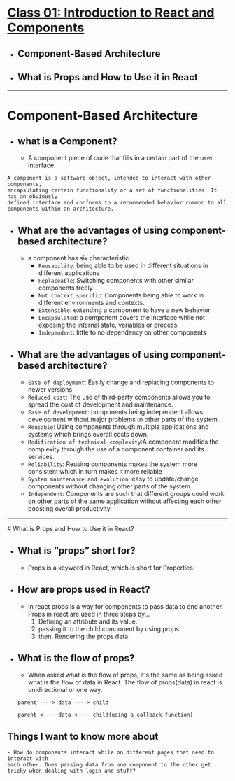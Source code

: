 # [Class 01: Introduction to React and Components](/README.md)

- ## Component-Based Architecture
- ## What is Props and How to Use it in React
<hr>

# Component-Based Architecture

- ## what is a Component?
   - A component piece of code that fills in a certain part of the user interface.
```
A component is a software object, intended to interact with other components, 
encapsulating certain functionality or a set of functionalities. It has an obviously 
defined interface and conforms to a recommended behavior common to all components within an architecture.

```
- ## What are the advantages of using component-based architecture?
    - a component has six characteristic
      - `Reusability`: being able to be used in different situations in different applications
      - `Replaceable`: Switching components with other similar components freely
      - `Not context specific`: Components being able to work in different environments and contexts.
      - `Extensible`: extending a component to have a new behavior.
      - `Encapsulated`: a component covers the interface while not exposing the internal state, variables or process.
      - `Independent`: little to no dependency on other components

- ## What are the advantages of using component-based architecture?
     - `Ease of deployment`: Easily change and replacing components to newer versions
     - `Reduced cost`: The use of third-party components allows you to spread the cost of development and maintenance.
     - `Ease of development`: components being independent allows development without major problems to other parts of the system.
     - `Reusable`: Using components through multiple applications and systems which brings overall costs down.
     - `Modification of technical complexity`:A component modifies the complexity through the use of a component container and its services.
     - `Reliability`: Reusing components makes the system more consistent which in turn makes it more reliable
     - `System maintenance and evolution`: easy to update/change components without changing other parts of the system
     - `Independent`: Components are such that different groups could work on other parts of the same application without affecting each other boosting overall productivity.

<hr>
# What is Props and How to Use it in React?

- ## What is “props” short for?
    - Props is a keyword in React, which is short for Properties.

- ## How are props used in React?
    - In react props is a way for components to pass data to one another. Props in react are used in three steps by...
        1. Defining an attribute and its value.
        2. passing it to the child component by using props.
        3. then, Rendering the props data.

- ## What is the flow of props?
    - When asked what is the flow of props, it's the same as being asked what is the flow of data in React. The flow of props(data) in react is unidirectional or one way.

    ```
    parent ----> data ----> child

    parent <---- data <---- child(using a callback-function)

    ```  

 
## Things I want to know more about
    - How do components interact while on different pages that need to interact with 
    each other. Does passing data from one component to the other get tricky when dealing with login and stuff?


